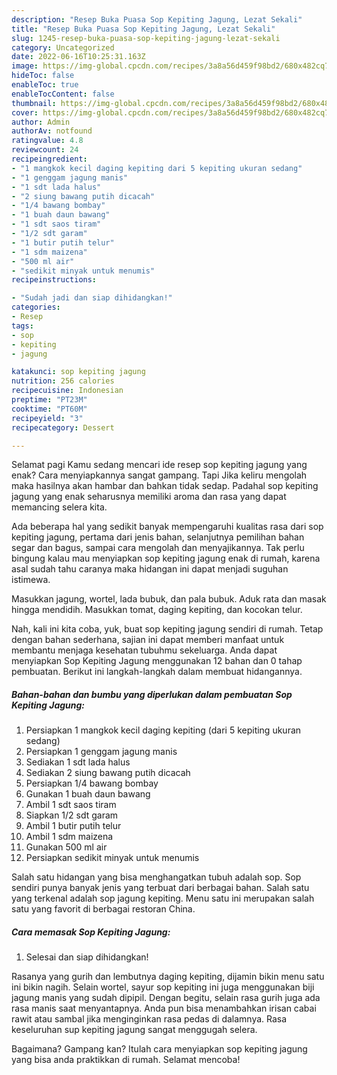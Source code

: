 ```yaml
---
description: "Resep Buka Puasa Sop Kepiting Jagung, Lezat Sekali"
title: "Resep Buka Puasa Sop Kepiting Jagung, Lezat Sekali"
slug: 1245-resep-buka-puasa-sop-kepiting-jagung-lezat-sekali
category: Uncategorized
date: 2022-06-16T10:25:31.163Z
image: https://img-global.cpcdn.com/recipes/3a8a56d459f98bd2/680x482cq70/sop-kepiting-jagung-foto-resep-utama.jpg
hideToc: false
enableToc: true
enableTocContent: false
thumbnail: https://img-global.cpcdn.com/recipes/3a8a56d459f98bd2/680x482cq70/sop-kepiting-jagung-foto-resep-utama.jpg
cover: https://img-global.cpcdn.com/recipes/3a8a56d459f98bd2/680x482cq70/sop-kepiting-jagung-foto-resep-utama.jpg
author: Admin
authorAv: notfound
ratingvalue: 4.8
reviewcount: 24
recipeingredient:
- "1 mangkok kecil daging kepiting dari 5 kepiting ukuran sedang"
- "1 genggam jagung manis"
- "1 sdt lada halus"
- "2 siung bawang putih dicacah"
- "1/4 bawang bombay"
- "1 buah daun bawang"
- "1 sdt saos tiram"
- "1/2 sdt garam"
- "1 butir putih telur"
- "1 sdm maizena"
- "500 ml air"
- "sedikit minyak untuk menumis"
recipeinstructions:

- "Sudah jadi dan siap dihidangkan!"
categories:
- Resep
tags:
- sop
- kepiting
- jagung

katakunci: sop kepiting jagung 
nutrition: 256 calories
recipecuisine: Indonesian
preptime: "PT23M"
cooktime: "PT60M"
recipeyield: "3"
recipecategory: Dessert

---
```



Selamat pagi Kamu sedang mencari ide resep sop kepiting jagung yang enak? Cara menyiapkannya sangat gampang. Tapi Jika keliru mengolah maka hasilnya akan hambar dan bahkan tidak sedap. Padahal sop kepiting jagung yang enak seharusnya memiliki aroma dan rasa yang dapat memancing selera kita.


Ada beberapa hal yang sedikit banyak mempengaruhi kualitas rasa dari sop kepiting jagung, pertama dari jenis bahan, selanjutnya pemilihan bahan segar dan bagus, sampai cara mengolah dan menyajikannya. Tak perlu bingung kalau mau menyiapkan sop kepiting jagung enak di rumah, karena asal sudah tahu caranya maka hidangan ini dapat menjadi suguhan istimewa.

Masukkan jagung, wortel, lada bubuk, dan pala bubuk. Aduk rata dan masak hingga mendidih. Masukkan tomat, daging kepiting, dan kocokan telur.


Nah, kali ini kita coba, yuk, buat sop kepiting jagung sendiri di rumah. Tetap dengan bahan sederhana, sajian ini dapat memberi manfaat untuk membantu menjaga kesehatan tubuhmu sekeluarga. Anda dapat menyiapkan Sop Kepiting Jagung menggunakan 12 bahan dan 0 tahap pembuatan. Berikut ini langkah-langkah dalam membuat hidangannya.

<!--inarticleads1-->

##### Bahan-bahan dan bumbu yang diperlukan dalam pembuatan Sop Kepiting Jagung:

1. Persiapkan 1 mangkok kecil daging kepiting (dari 5 kepiting ukuran sedang)
1. Persiapkan 1 genggam jagung manis
1. Sediakan 1 sdt lada halus
1. Sediakan 2 siung bawang putih dicacah
1. Persiapkan 1/4 bawang bombay
1. Gunakan 1 buah daun bawang
1. Ambil 1 sdt saos tiram
1. Siapkan 1/2 sdt garam
1. Ambil 1 butir putih telur
1. Ambil 1 sdm maizena
1. Gunakan 500 ml air
1. Persiapkan sedikit minyak untuk menumis


Salah satu hidangan yang bisa menghangatkan tubuh adalah sop. Sop sendiri punya banyak jenis yang terbuat dari berbagai bahan. Salah satu yang terkenal adalah sop jagung kepiting. Menu satu ini merupakan salah satu yang favorit di berbagai restoran China. 

<!--inarticleads2-->

##### Cara memasak Sop Kepiting Jagung:


1. Selesai dan siap dihidangkan!

Rasanya yang gurih dan lembutnya daging kepiting, dijamin bikin menu satu ini bikin nagih. Selain wortel, sayur sop kepiting ini juga menggunakan biji jagung manis yang sudah dipipil. Dengan begitu, selain rasa gurih juga ada rasa manis saat menyantapnya. Anda pun bisa menambahkan irisan cabai rawit atau sambal jika menginginkan rasa pedas di dalamnya. Rasa keseluruhan sup kepiting jagung sangat menggugah selera. 

Bagaimana? Gampang kan? Itulah cara menyiapkan sop kepiting jagung yang bisa anda praktikkan di rumah. Selamat mencoba!
